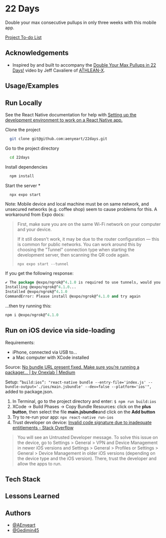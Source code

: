 
# 22 Days

Double your max consecutive pullups in only three weeks with this mobile app.

[Project To-do List](./TODO.md)

## Acknowledgements

- Inspired by and built to accompany the [Double Your Max Pullups in 22 Days!](https://youtu.be/eb7tgP7Bla8) video by Jeff Cavaliere of [ATHLEAN-X](http://youtube.com/user/jdcav24).

## Usage/Examples

<!-- ```javascript
import Component from 'my-project'

function App() {
  return <Component />
}
``` -->

## Run Locally

See the React Native documentation for help with [Setting up the development environment to work on a React Native app.](https://reactnative.dev/docs/environment-setup)

Clone the project

```bash
  git clone git@github.com:aenyeart/22days.git
```

Go to the project directory

```bash
  cd 22days
```

Install dependencies

```bash
  npm install
```

Start the server *

```bash
  npx expo start
```

 Note: Mobile device and local machine must be on same network, and unsecured networks (e.g. coffee shop) seem to cause problems for this.
 A workaround from Expo docs:
 > First, make sure you are on the same Wi-Fi network on your computer and your device.
>
> If it still doesn't work, it may be due to the router configuration — this is common for public networks. You can work around this by choosing the "Tunnel" connection type when starting the development server, then scanning the QR code again.
>
> `npx expo start --tunnel`

If you get the following response:

``` cl
✔ The package @expo/ngrok@^4.1.0 is required to use tunnels, would you like to install it globally? … yes
Installing @expo/ngrok@^4.1.0...
Installed @expo/ngrok@^4.1.0
CommandError: Please install @expo/ngrok@^4.1.0 and try again
```

...then try running this:

``` cl
npm i @expo/ngrok@^4.1.0
```

## Run on iOS device via side-loading

Requirements:

- iPhone, connected via USB to...
- a Mac computer with XCode installed

Source: [No bundle URL present fixed. Make sure you’re running a packager… | by Onexlab | Medium](https://onexlab-io.medium.com/no-bundle-url-present-fixed-ca2688a80f66)

Setup: `”build:ios”: "react-native bundle --entry-file='index.js' --bundle-output='./ios/main.jsbundle' --dev=false --platform='ios'",` added to package.json.

1. In Terminal, go to the project directory and enter: `$ npm run build:ios`
2. XCode -> Build Phases -> Copy Bundle Resources: click on the **plus button**, then select the file **main.jsbundle**and click on the **Add button**
3. Try to re-run your app: `npx react-native run-ios`
4. Trust developer on device: [Invalid code signature due to inadequate entitlements - Stack Overflow](https://stackoverflow.com/questions/61865231/invalid-code-signature-due-to-inadequate-entitlements)

> You will see an Untrusted Developer message.
> To solve this issue on the device, go to Settings > General > VPN and Device Management in newer iOS versions and Settings > General > Profiles or Settings > General > Device Management in older iOS versions (depending on the device type and the iOS version).
> There, trust the developer and allow the apps to run.


## Tech Stack

<!-- **Client:** React Native, Redux, TailwindCSS

**Server:** Node, Express -->

## Lessons Learned

<!-- What did you learn while building this project? What challenges did you face and how did you overcome them? -->

## Authors

- [@AEnyeart](https://www.github.com/AEnyeart)
- [@Gedimin45](https://www.github.com/Gedimin45)
